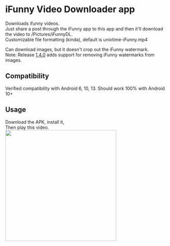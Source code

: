 # iFunny Video Downloader app
Downloads ifunny videos. \
Just share a post through the iFunny app to this app and then it'll download the video to /Pictures/iFunnyDL. \
Customizable file formatting (kinda), default is unixtime-iFunny.mp4

Can download images, but it doesn't crop out the iFunny watermark. \
Note: Release [1.4.0](https://github.com/anthony1x6000/iFunnyDL/releases/tag/1.4.0) adds support for removing iFunny watermarks from images. 

## Compatibility
Verified compatibility with Android 6, 10, 13. 
Should work 100% with Android 10+ 

## Usage
Download the APK, install it, \
Then play this video. \
<a href="https://imgur.com/KhgcT8b"><img width=350 src="https://i.imgur.com/6C7LDXA.png" /></a>

<!-- ## Known bugs -->
<!-- The following error message comes up after the app is done cropping an image. This is caused by the app not asking FileInputStream to close. 
```agsl
    E/System: java.io.IOException: close failed: EACCES (Permission denied)
``` -->
